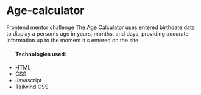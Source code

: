 # Age-calculator
 Frontend mentor challenge
The Age Calculator uses entered birthdate data to display a person's age in years, months, and days, 
providing accurate information up to the moment it's entered on the site.
<ul>
 <h4>	Technologies used:</h4>
 <li>HTML</li>
 <li>CSS</li>
 <li>Javascript</li>
 <li>Tailwind CSS</li>
</ul>
 

